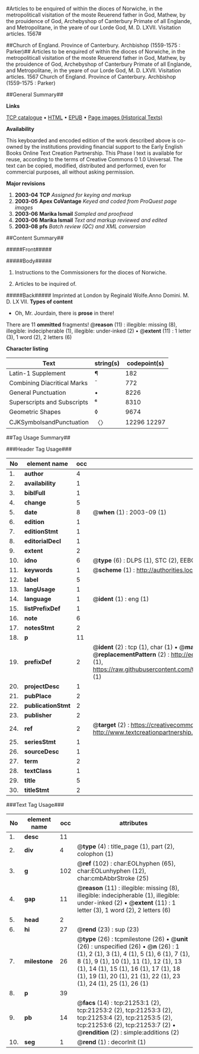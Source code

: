 #Articles to be enquired of within the dioces of Norwiche, in the metropoliticall visitation of the moste Reuerend father in God, Mathew, by the prouidence of God, Archebyshop of Canterbury Primate of all Englande, and Metropolitane, in the yeare of our Lorde God, M. D. LXVII. Visitation articles. 1567#

##Church of England. Province of Canterbury. Archbishop (1559-1575 : Parker)##
Articles to be enquired of within the dioces of Norwiche, in the metropoliticall visitation of the moste Reuerend father in God, Mathew, by the prouidence of God, Archebyshop of Canterbury Primate of all Englande, and Metropolitane, in the yeare of our Lorde God, M. D. LXVII.
Visitation articles. 1567
Church of England. Province of Canterbury. Archbishop (1559-1575 : Parker)

##General Summary##

**Links**

[TCP catalogue](http://www.ota.ox.ac.uk/tcp/)  • 
[HTML](http://tei.it.ox.ac.uk/tcp/Texts-HTML/free/A00/A00229.html)  • 
[EPUB](http://tei.it.ox.ac.uk/tcp/Texts-EPUB/free/A00/A00229.epub) • 
[Page images (Historical Texts)](https://data.historicaltexts.jisc.ac.uk/view?pubId=eebo-99855751e&pageId=eebo-99855751e-21253-1)

**Availability**

This keyboarded and encoded edition of the
	       work described above is co-owned by the institutions
	       providing financial support to the Early English Books
	       Online Text Creation Partnership. This Phase I text is
	       available for reuse, according to the terms of Creative
	       Commons 0 1.0 Universal. The text can be copied,
	       modified, distributed and performed, even for
	       commercial purposes, all without asking permission.

**Major revisions**

1. __2003-04__ __TCP__ *Assigned for keying and markup*
1. __2003-05__ __Apex CoVantage__ *Keyed and coded from ProQuest page images*
1. __2003-06__ __Marika Ismail__ *Sampled and proofread*
1. __2003-06__ __Marika Ismail__ *Text and markup reviewed and edited*
1. __2003-08__ __pfs__ *Batch review (QC) and XML conversion*

##Content Summary##

#####Front#####

#####Body#####

1. Instructions to the Commissioners for the dioces of Norwiche.

1. Articles to be inquired of.

#####Back#####
Imprinted at London by Reginald Wolfe.Anno Domini. M. D. LX VII.
**Types of content**

  * Oh, Mr. Jourdain, there is **prose** in there!

There are 11 **ommitted** fragments! 
 @__reason__ (11) : illegible: missing (8), illegible: indecipherable (1), illegible: under-inked (2)  •  @__extent__ (11) : 1 letter (3), 1 word (2), 2 letters (6)

**Character listing**


|Text|string(s)|codepoint(s)|
|---|---|---|
|Latin-1 Supplement|¶|182|
|Combining             Diacritical Marks|̄|772|
|General Punctuation|•|8226|
|Superscripts             and Subscripts|⁶|8310|
|Geometric Shapes|◊|9674|
|CJKSymbolsandPunctuation|〈〉|12296 12297|

##Tag Usage Summary##

###Header Tag Usage###

|No|element name|occ|attributes|
|---|---|---|---|
|1.|__author__|4||
|2.|__availability__|1||
|3.|__biblFull__|1||
|4.|__change__|5||
|5.|__date__|8| @__when__ (1) : 2003-09 (1)|
|6.|__edition__|1||
|7.|__editionStmt__|1||
|8.|__editorialDecl__|1||
|9.|__extent__|2||
|10.|__idno__|6| @__type__ (6) : DLPS (1), STC (2), EEBO-CITATION (1), PROQUEST (1), VID (1)|
|11.|__keywords__|1| @__scheme__ (1) : http://authorities.loc.gov/ (1)|
|12.|__label__|5||
|13.|__langUsage__|1||
|14.|__language__|1| @__ident__ (1) : eng (1)|
|15.|__listPrefixDef__|1||
|16.|__note__|6||
|17.|__notesStmt__|2||
|18.|__p__|11||
|19.|__prefixDef__|2| @__ident__ (2) : tcp (1), char (1)  •  @__matchPattern__ (2) : ([0-9\-]+):([0-9IVX]+) (1), (.+) (1)  •  @__replacementPattern__ (2) : http://eebo.chadwyck.com/downloadtiff?vid=$1&page=$2 (1), https://raw.githubusercontent.com/textcreationpartnership/Texts/master/tcpchars.xml#$1 (1)|
|20.|__projectDesc__|1||
|21.|__pubPlace__|2||
|22.|__publicationStmt__|2||
|23.|__publisher__|2||
|24.|__ref__|2| @__target__ (2) : https://creativecommons.org/publicdomain/zero/1.0/ (1), http://www.textcreationpartnership.org/docs/. (1)|
|25.|__seriesStmt__|1||
|26.|__sourceDesc__|1||
|27.|__term__|2||
|28.|__textClass__|1||
|29.|__title__|5||
|30.|__titleStmt__|2||


###Text Tag Usage###

|No|element name|occ|attributes|
|---|---|---|---|
|1.|__desc__|11||
|2.|__div__|4| @__type__ (4) : title_page (1), part (2), colophon (1)|
|3.|__g__|102| @__ref__ (102) : char:EOLhyphen (65), char:EOLunhyphen (12), char:cmbAbbrStroke (25)|
|4.|__gap__|11| @__reason__ (11) : illegible: missing (8), illegible: indecipherable (1), illegible: under-inked (2)  •  @__extent__ (11) : 1 letter (3), 1 word (2), 2 letters (6)|
|5.|__head__|2||
|6.|__hi__|27| @__rend__ (23) : sup (23)|
|7.|__milestone__|26| @__type__ (26) : tcpmilestone (26)  •  @__unit__ (26) : unspecified (26)  •  @__n__ (26) : 1 (1), 2 (1), 3 (1), 4 (1), 5 (1), 6 (1), 7 (1), 8 (1), 9 (1), 10 (1), 11 (1), 12 (1), 13 (1), 14 (1), 15 (1), 16 (1), 17 (1), 18 (1), 19 (1), 20 (1), 21 (1), 22 (1), 23 (1), 24 (1), 25 (1), 26 (1)|
|8.|__p__|39||
|9.|__pb__|14| @__facs__ (14) : tcp:21253:1 (2), tcp:21253:2 (2), tcp:21253:3 (2), tcp:21253:4 (2), tcp:21253:5 (2), tcp:21253:6 (2), tcp:21253:7 (2)  •  @__rendition__ (2) : simple:additions (2)|
|10.|__seg__|1| @__rend__ (1) : decorInit (1)|
